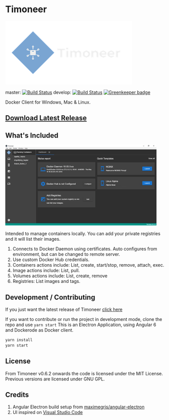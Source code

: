 # Timoneer

![Timoneer](/resources/logo_transparent.png "Timoneer")

master:
[![Build Status](https://travis-ci.org/leonardochaia/timoneer.svg?branch=master)](https://travis-ci.org/leonardochaia/timoneer)
develop:
[![Build Status](https://travis-ci.org/leonardochaia/timoneer.svg?branch=develop)](https://travis-ci.org/leonardochaia/timoneer) [![Greenkeeper badge](https://badges.greenkeeper.io/leonardochaia/timoneer.svg)](https://greenkeeper.io/)

Docker Client for Windows, Mac & Linux.

## [Download Latest Release](https://github.com/leonardochaia/timoneer/releases/latest)

## What's Included

![Timoneer](/resources/preview.gif "Timoneer")

Intended to manage containers locally. You can add your private registries and it will list their images.

1. Connects to Docker Daemon using certificates.
   Auto configures from environment, but can be changed to remote server.
1. Use custom Docker Hub credentials.
1. Containers actions include: List, create, start/stop, remove, attach, exec.
1. Image actions include: List, pull.
1. Volumes actions include: List, create, remove
1. Registries: List images and tags.

## Development / Contributing

If you just want the latest release of Timoneer [click here](https://github.com/leonardochaia/timoneer/releases/latest)

If you want to contribute or run the project in development mode, clone the repo and use `yarn start`
This is an Electron Application, using Angular 6 and Dockerode as Docker client.

```bash
yarn install
yarn start
```

## License

From Timoneer v0.6.2 onwards the code is licensed under the MIT License.
Previous versions are licensed under GNU GPL.

## Credits

1. Angular Electron build setup from [maximegris/angular-electron](https://github.com/maximegris/angular-electron)
1. UI inspired on [Visual Studio Code](https://github.com/Microsoft/vscode/)